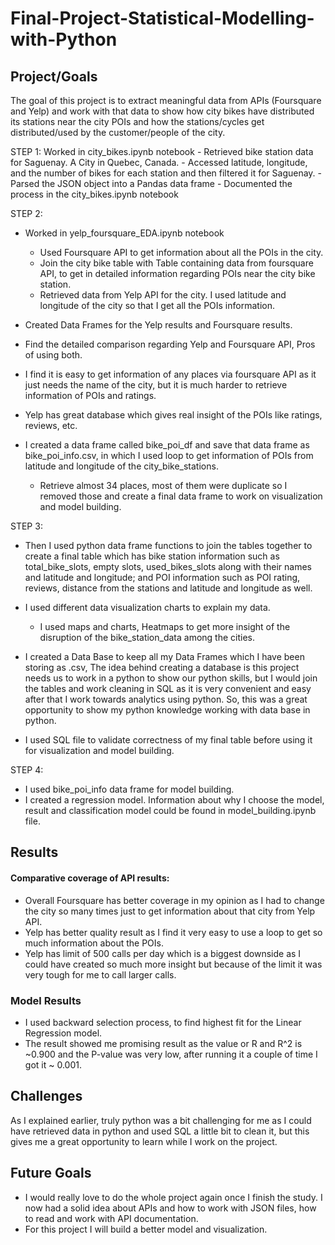 # Final-Project-Statistical-Modelling-with-Python

## Project/Goals
The goal of this project is to extract meaningful data from APIs (Foursquare and Yelp) and work with that data to show how city bikes have distributed its stations near the city POIs and how the stations/cycles get distributed/used by the customer/people of the city.

STEP 1:
Worked in city_bikes.ipynb notebook
    - Retrieved bike station data for Saguenay. A City in Quebec, Canada. 
    - Accessed latitude, longitude, and the number of bikes for each station and then filtered it for Saguenay.
    - Parsed the JSON object into a Pandas data frame 
    - Documented the process in the city_bikes.ipynb notebook

STEP 2:
- Worked in yelp_foursquare_EDA.ipynb notebook
    - Used Foursquare API to get information about all the POIs in the city.
    - Join the city bike table with Table containing data from foursquare API, to get in detailed information regarding POIs near the city bike station.
    - Retrieved data from Yelp API for the city. I used latitude and longitude of the city so that I get all the POIs information. 
    
- Created Data Frames for the Yelp results and Foursquare results.

- Find the detailed comparison regarding Yelp and Foursquare API, Pros of using both.
- I find it is easy to get information of any places via foursquare API as it just needs the name of the city, but it is much harder to retrieve information of POIs and ratings.
- Yelp has great database which gives real insight of the POIs like ratings, reviews, etc.

- I created a data frame called bike_poi_df and save that data frame as bike_poi_info.csv, in which I used loop to get information of POIs from latitude and longitude of the city_bike_stations.
    - Retrieve almost 34 places, most of them were duplicate so I removed those and create a final data frame to work on visualization and model building.

STEP 3:
- Then I used python data frame functions to join the tables together to create a final table which has bike station information such as total_bike_slots, empty slots, used_bikes_slots along with their names and latitude and longitude; and POI information such as POI rating, reviews, distance from the stations and latitude and longitude as well.

- I used different data visualization charts to explain my data. 
    - I used maps and charts, Heatmaps to get more insight of the disruption of the bike_station_data among the cities.

- I created a Data Base to keep all my Data Frames which I have been storing as .csv, The idea behind creating a database is this project needs us to work in a python to show our python skills, but I would join the tables and work cleaning in SQL as it is very convenient and easy after that I work towards analytics using python. So, this was a great opportunity to show my python knowledge working with data base in python.

- I used SQL file to validate correctness of my final table before using it for visualization and model building.

STEP 4:
- I used bike_poi_info data frame for model building. 
- I created a regression model. Information about why I choose the model, result and classification model could be found in model_building.ipynb file.

## Results
#### Comparative coverage of API results:
- Overall Foursquare has better coverage in my opinion as I had to change the city so many times just to get information about that city from Yelp API.
- Yelp has better quality result as I find it very easy to use a loop to get so much information about the POIs.
- Yelp has limit of 500 calls per day which is a biggest downside as I could have created so much more insight but because of the limit it was very tough for me to call larger calls.

### Model Results
- I used backward selection process, to find highest fit for the Linear Regression model.
- The result showed me promising result as the value or R and R^2 is ~0.900 and the P-value was very low, after running it a couple of time I got it ~ 0.001. 

## Challenges 
As I explained earlier, truly python was a bit challenging for me as I could have retrieved data in python and used SQL a little bit to clean it, but this gives me a great opportunity to learn while I work on the project.

## Future Goals
- I would really love to do the whole project again once I finish the study. I now had a solid idea about APIs and how to work with JSON files, how to read and work with API documentation.
- For this project I will build a better model and visualization.